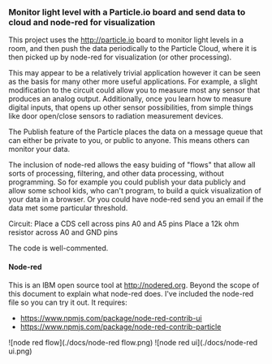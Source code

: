 ### Monitor light level with a Particle.io board and send data to cloud and node-red for visualization

This project uses the http://particle.io board to monitor light levels in a room, and then push the data periodically to the Particle Cloud, where it is then picked up by node-red for visualization (or other processing).

This may appear to be a relatively trivial application however it can be seen as the basis for many other more useful applications.  For example, a slight modification to the circuit could allow you to measure most any sensor that produces an analog output.  Additionally, once you learn how to measure digital inputs, that opens up other sensor possibilities, from simple things like door open/close sensors to radiation measurement devices.

The Publish feature of the Particle places the data on a message queue that can either be private to you, or public to anyone.  This means others can monitor your data.

The inclusion of node-red allows the easy buiding of "flows" that allow all sorts of processing, filtering, and other data processing, without programming.  So for example you could publish your data publicly and allow some school kids, who can't program,  to build a quick visualization of your data in a browser.  Or you could have node-red send you an email if the data met some particular threshold.

Circuit:
Place a CDS cell across pins A0 and A5 pins
Place a 12k ohm resistor across A0 and GND pins

The code is well-commented.

#### Node-red
This is an IBM open source tool at http://nodered.org.  Beyond the scope of this document to explain what node-red does.  I've included the node-red file so you can try it out.  It requires:

- https://www.npmjs.com/package/node-red-contrib-ui
- https://www.npmjs.com/package/node-red-contrib-particle

![node red flow](./docs/node-red flow.png)
![node red ui](./docs/node-red ui.png)
